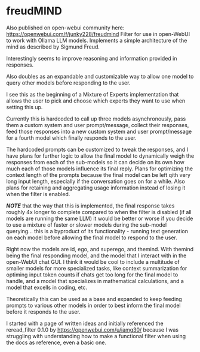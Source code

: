 # freudMIND
Also published on open-webui community here: https://openwebui.com/f/junky228/freudmind
Filter for use in open-WebUI to work with Ollama LLM models. Implements a simple architecture of the mind as described by Sigmund Freud. 

Interestingly seems to improve reasoning and information provided in responses. 

Also doubles as an expandable and customizable way to allow one model to query other models before responding to the user.

I see this as the beginning of a Mixture of Experts implementation that allows the user to pick and choose which experts they want to use when setting this up.

Currently this is hardcoded to call up three models asynchronously, pass them a custom system and user prompt/message, collect their responses, feed those responses into a new custom system and user prompt/message for a fourth model which finally responds to the user.

The hardcoded prompts can be customized to tweak the responses, and I have plans for further logic to allow the final model to dynamically weigh the responses from each of the sub-models so it can decide on its own how much each of those models influence its final reply.  Plans for optimizing the context length of the prompts because the final model can be left qith very long input length, especially if the conversation goes on for a while.  Also plans for retaining and aggregating usage information instead of losing it when the filter is enabled.

***NOTE*** that the way that this is implemented, the final response takes roughly 4x longer to complete compared to when the filter is disabled (if all models are running the same LLM) it would be better or worse if you decide to use a mixture of faster or slower models during the sub-model querying... this is a byproduct of its functionality - running text generation on each model before allowing the final model to respond to the user.

Right now the models are id, ego, and superego, and themind. With themind being the final responding model, and the model that I interact with in the open-WebUI chat GUI.  I think it would be cool to include a multitude of smaller models for more specialized tasks, like context summarization for optiming input token counts if chats get too long for the final model to handle, and a model that specializes in mathematical calculations, and a model that excells in coding, etc.

Theoretically this can be used as a base and expanded to keep feeding prompts to various other models in order to best inform the final model before it responds to the user.

I started with a page of written ideas and initially referenced the reread_filter 0.1.0 by https://openwebui.com/u/iamg30/  because I was struggling with understanding how to make a functional filter when using the docs as reference, even a basic one.
